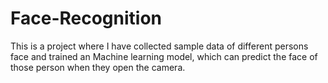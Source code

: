 # Face-Recognition
This is a project where I have collected sample data of different persons face and trained an Machine learning model, which can predict the face of those person when they open the camera.
